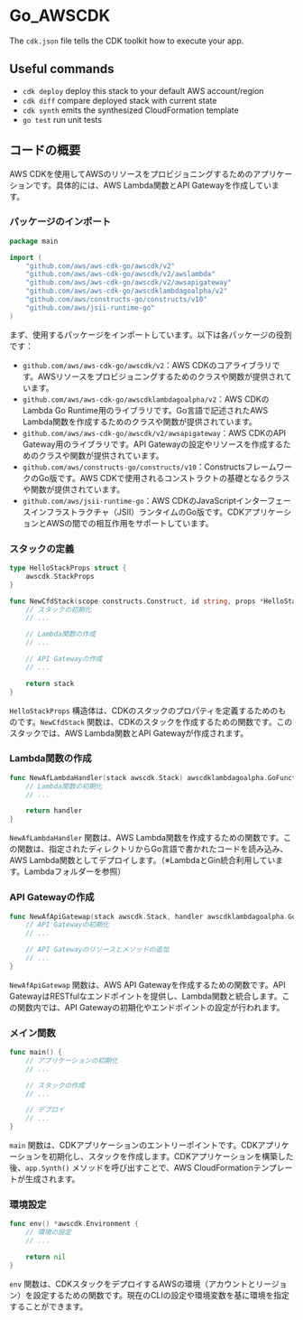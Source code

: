 #  Go_AWSCDK

The `cdk.json` file tells the CDK toolkit how to execute your app.

## Useful commands

 * `cdk deploy`      deploy this stack to your default AWS account/region
 * `cdk diff`        compare deployed stack with current state
 * `cdk synth`       emits the synthesized CloudFormation template
 * `go test`         run unit tests





## コードの概要

AWS CDKを使用してAWSのリソースをプロビジョニングするためのアプリケーションです。具体的には、AWS Lambda関数とAPI Gatewayを作成しています。

### パッケージのインポート

```go
package main

import (
    "github.com/aws/aws-cdk-go/awscdk/v2"
    "github.com/aws/aws-cdk-go/awscdk/v2/awslambda"
    "github.com/aws/aws-cdk-go/awscdk/v2/awsapigateway"
    "github.com/aws/aws-cdk-go/awscdklambdagoalpha/v2"
    "github.com/aws/constructs-go/constructs/v10"
    "github.com/aws/jsii-runtime-go"
)
```

まず、使用するパッケージをインポートしています。以下は各パッケージの役割です：

- `github.com/aws/aws-cdk-go/awscdk/v2`：AWS CDKのコアライブラリです。AWSリソースをプロビジョニングするためのクラスや関数が提供されています。
- `github.com/aws/aws-cdk-go/awscdklambdagoalpha/v2`：AWS CDKのLambda Go Runtime用のライブラリです。Go言語で記述されたAWS Lambda関数を作成するためのクラスや関数が提供されています。
- `github.com/aws/aws-cdk-go/awscdk/v2/awsapigateway`：AWS CDKのAPI Gateway用のライブラリです。API Gatewayの設定やリソースを作成するためのクラスや関数が提供されています。
- `github.com/aws/constructs-go/constructs/v10`：ConstructsフレームワークのGo版です。AWS CDKで使用されるコンストラクトの基礎となるクラスや関数が提供されています。
- `github.com/aws/jsii-runtime-go`：AWS CDKのJavaScriptインターフェースインフラストラクチャ（JSII）ランタイムのGo版です。CDKアプリケーションとAWSの間での相互作用をサポートしています。



### スタックの定義

```go
type HelloStackProps struct {
    awscdk.StackProps
}

func NewCfdStack(scope constructs.Construct, id string, props *HelloStackProps) awscdk.Stack {
    // スタックの初期化
    // ...

    // Lambda関数の作成
    // ...

    // API Gatewayの作成
    // ...

    return stack
}
```

`HelloStackProps` 構造体は、CDKのスタックのプロパティを定義するためのものです。`NewCfdStack` 関数は、CDKのスタックを作成するための関数です。このスタックでは、AWS Lambda関数とAPI Gatewayが作成されます。



### Lambda関数の作成

```go
func NewAfLambdaHandler(stack awscdk.Stack) awscdklambdagoalpha.GoFunction {
    // Lambda関数の初期化
    // ...

    return handler
}
```

`NewAfLambdaHandler` 関数は、AWS Lambda関数を作成するための関数です。この関数は、指定されたディレクトリからGo言語で書かれたコードを読み込み、AWS Lambda関数としてデプロイします。（※LambdaとGin統合利用しています。Lambdaフォルダーを参照）



### API Gatewayの作成

```go
func NewAfApiGatewap(stack awscdk.Stack, handler awscdklambdagoalpha.GoFunction) {
    // API Gatewayの初期化
    // ...

    // API Gatewayのリソースとメソッドの追加
    // ...
}
```

`NewAfApiGatewap` 関数は、AWS API Gatewayを作成するための関数です。API GatewayはRESTfulなエンドポイントを提供し、Lambda関数と統合します。この関数内では、API Gatewayの初期化やエンドポイントの設定が行われます。



### メイン関数

```go
func main() {
    // アプリケーションの初期化
    // ...

    // スタックの作成
    // ...

    // デプロイ
    // ...
}
```

`main` 関数は、CDKアプリケーションのエントリーポイントです。CDKアプリケーションを初期化し、スタックを作成します。CDKアプリケーションを構築した後、`app.Synth()` メソッドを呼び出すことで、AWS CloudFormationテンプレートが生成されます。



### 環境設定

```go
func env() *awscdk.Environment {
    // 環境の設定
    // ...

    return nil
}
```

`env` 関数は、CDKスタックをデプロイするAWSの環境（アカウントとリージョン）を設定するための関数です。現在のCLIの設定や環境変数を基に環境を指定することができます。